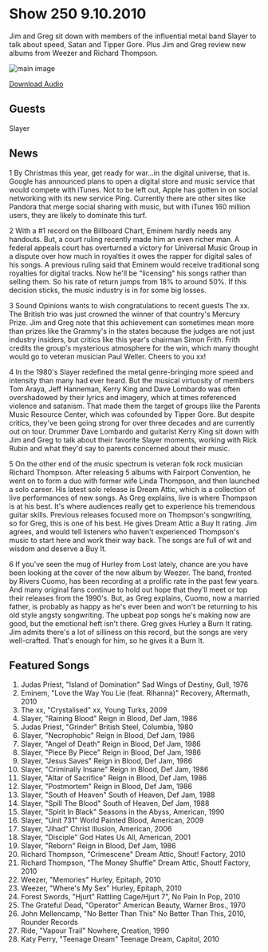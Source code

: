 # Show 250 9.10.2010
Jim and Greg sit down with members of the influential metal band Slayer to talk about speed, Satan and Tipper Gore. Plus Jim and Greg review new albums from Weezer and Richard Thompson.

![main image](http://www.soundopinions.org/images/2010/slayer/2.jpg)

[Download Audio](http://audio.soundopinions.org/streams/2010/09/so_20100910.m3u)

## Guests
Slayer

## News
1 By Christmas this year, get ready for war...in the digital universe, that is. Google has announced plans to open a digital store and music service that would compete with iTunes. Not to be left out, Apple has gotten in on social networking with its new service Ping. Currently there are other sites like Pandora that merge social sharing with music, but with iTunes 160 million users, they are likely to dominate this turf.

2 With a #1 record on the Billboard Chart, Eminem hardly needs any handouts. But, a court ruling recently made him an even richer man. A federal appeals court has overturned a victory for Universal Music Group in a dispute over how much in royalties it owes the rapper for digital sales of his songs. A previous ruling said that Eminem would receive traditional song royalties for digital tracks. Now he'll be "licensing" his songs rather than selling them. So his rate of return jumps from 18% to around 50%. If this decision sticks, the music industry is in for some big losses.

3 Sound Opinions wants to wish congratulations to recent guests The xx. The British trio was just crowned the winner of that country's Mercury Prize. Jim and Greg note that this achievement can sometimes mean more than prizes like the Grammy's in the states because the judges are not just industry insiders, but critics like this year's chairman Simon Frith. Frith credits the group's mysterious atmosphere for the win, which many thought would go to veteran musician Paul Weller. Cheers to you xx!

4 In the 1980's Slayer redefined the metal genre-bringing more speed and intensity than many had ever heard. But the musical virtuosity of members Tom Araya, Jeff Hanneman, Kerry King and Dave Lombardo was often overshadowed by their lyrics and imagery, which at times referenced violence and satanism. That made them the target of groups like the Parents Music Resource Center, which was cofounded by Tipper Gore. But despite critics, they've been going strong for over three decades and are currently out on tour. Drummer Dave Lombardo and guitarist Kerry King sit down with Jim and Greg to talk about their favorite Slayer moments, working with Rick Rubin and what they'd say to parents concerned about their music.

5 On the other end of the music spectrum is veteran folk rock musician Richard Thompson. After releasing 5 albums with Fairport Convention, he went on to form a duo with former wife Linda Thompson, and then launched a solo career. His latest solo release is Dream Attic, which is a collection of live performances of new songs. As Greg explains, live is where Thompson is at his best. It's where audiences really get to experience his tremendous guitar skills. Previous releases focused more on Thompson's songwriting, so for Greg, this is one of his best. He gives Dream Attic a Buy It rating. Jim agrees, and would tell listeners who haven't experienced Thompson's music to start here and work their way back. The songs are full of wit and wisdom and deserve a Buy It.

6 If you've seen the mug of Hurley from Lost lately, chance are you have been looking at the cover of the new album by Weezer. The band, fronted by Rivers Cuomo, has been recording at a prolific rate in the past few years. And many original fans continue to hold out hope that they'll meet or top their releases from the 1990's. But, as Greg explains, Cuomo, now a married father, is probably as happy as he's ever been and won't be returning to his old style angsty songwriting. The upbeat pop songs he's making now are good, but the emotional heft isn't there. Greg gives Hurley a Burn It rating. Jim admits there's a lot of silliness on this record, but the songs are very well-crafted. That's enough for him, so he gives it a Burn It. 

## Featured Songs
1. Judas Priest, "Island of Domination" Sad Wings of Destiny, Gull, 1976
2. Eminem, "Love the Way You Lie (feat. Rihanna)" Recovery, Aftermath, 2010
3. The xx, "Crystalised" xx, Young Turks, 2009
4. Slayer, "Raining Blood" Reign in Blood, Def Jam, 1986
5. Judas Priest, "Grinder" British Steel, Columbia, 1980
6. Slayer, "Necrophobic" Reign in Blood, Def Jam, 1986
7. Slayer, "Angel of Death" Reign in Blood, Def Jam, 1986
8. Slayer, "Piece By Piece" Reign in Blood, Def Jam, 1986
9. Slayer, "Jesus Saves" Reign in Blood, Def Jam, 1986
10. Slayer, "Criminally Insane" Reign in Blood, Def Jam, 1986
11. Slayer, "Altar of Sacrifice" Reign in Blood, Def Jam, 1986
12. Slayer, "Postmortem" Reign in Blood, Def Jam, 1986
13. Slayer, "South of Heaven" South of Heaven, Def Jam, 1988
14. Slayer, "Spill The Blood" South of Heaven, Def Jam, 1988
15. Slayer, "Spirit In Black" Seasons in the Abyss, American, 1990
16. Slayer, "Unit 731" World Painted Blood, American, 2009
17. Slayer, "Jihad" Christ Illusion, American, 2006
18. Slayer, "Disciple" God Hates Us All, American, 2001
19. Slayer, "Reborn" Reign in Blood, Def Jam, 1986
20. Richard Thompson, "Crimescene" Dream Attic, Shout! Factory, 2010
21. Richard Thompson, "The Money Shuffle" Dream Attic, Shout! Factory, 2010
22. Weezer, "Memories" Hurley, Epitaph, 2010
23. Weezer, "Where's My Sex" Hurley, Epitaph, 2010
24. Forest Swords, "Hjurt" Rattling Cage/Hjurt 7", No Pain In Pop, 2010
25. The Grateful Dead, "Operator" American Beauty, Warner Bros., 1970
26. John Mellencamp, "No Better Than This" No Better Than This, 2010, Rounder Records
27. Ride, "Vapour Trail" Nowhere, Creation, 1990
28. Katy Perry, "Teenage Dream" Teenage Dream, Capitol, 2010

